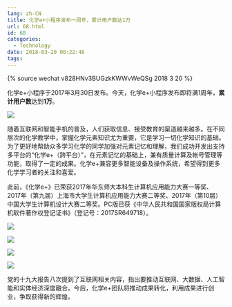 ```yaml
---
lang: zh-CN
title: 化学e+小程序发布一周年，累计用户数达1万
url: 68.html
id: 68
categories:
  - Technology
date: 2018-03-20 00:22:48
tags:
---
```


{% source wechat v828HNv3BUGzkKWWvWeQSg 2018 3 20 %}

化学e+小程序于2017年3月30日发布。今天，化学e+小程序发布即将满1周年，**累计用户数**达到**1万**。
<!--more-->

![](https://api.njzjz.win/1MWo_e1frmeK9EJ1VqADYoWnVYsO4dIW4)

随着互联网和智能手机的普及，人们获取信息、接受教育的渠道越来越多。在不同层次的化学教学中，掌握化学元素知识尤为重要，它是学习一切化学知识的基础。为了更好地帮助众多学习化学的同学加强对元素记忆和理解，我们成功开发出支持多平台的“化学e+（跨平台）”，在元素记忆的基础上，兼有质量计算及帐号管理等功能，取得了一定的成果。化学e+兼容更多智能设备及操作系统，希望得到更多化学学习者的关注和喜爱。

此前，《化学e+》已荣获2017年华东师大本科生计算机应用能力大赛一等奖、2017年（第九届）上海市大学生计算机应用能力大赛二等奖、2017年（第10届）中国大学生计算机设计大赛二等奖。PC版已获《中华人民共和国国家版权局计算机软件著作权登记证书》（登记号：2017SR649718）。

![](https://api.njzjz.win/1VEodoF-g1WR8d-PoiB53DCUNpXG-T03K)

![](https://api.njzjz.win/1sBJzkFuEdXPZsxtvZAm2uivnncpvYfhD)

![](https://api.njzjz.win/1ifjMmvbyzXBKmhsbWnKDAYITDSMh4ZWw)

![](https://api.njzjz.win/1q-FV7ZLtdmCOcHhZLArXc4cgAyevmjn2)

党的十九大报告八次提到了互联网相关内容，指出要推动互联网、大数据、人工智能和实体经济深度融合。今后，化学e+团队将推动成果转化，利用成果进行创业，争取获得新的辉煌。
